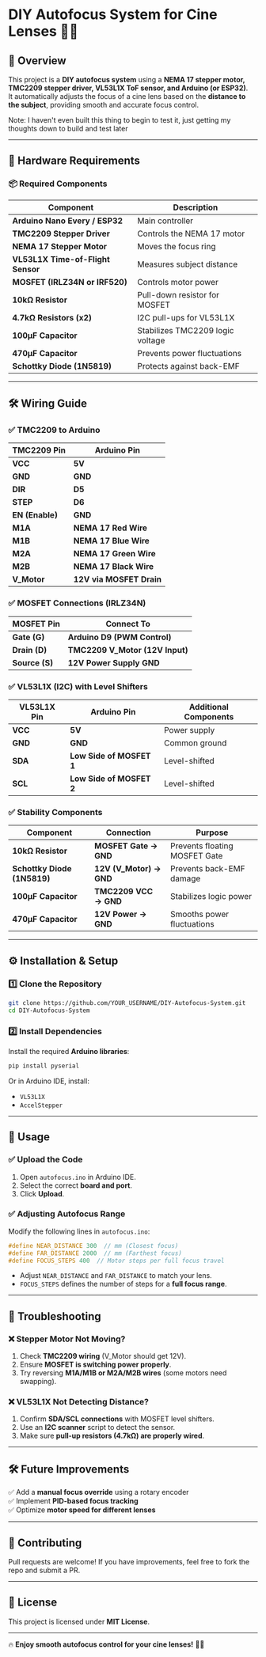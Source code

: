# DIY Autofocus System for Cine Lenses 🎥🔧  

## 📜 Overview  
This project is a **DIY autofocus system** using a **NEMA 17 stepper motor, TMC2209 stepper driver, VL53L1X ToF sensor, and Arduino (or ESP32)**.  
It automatically adjusts the focus of a cine lens based on the **distance to the subject**, providing smooth and accurate focus control.

Note: I haven't even built this thing to begin to test it, just getting my thoughts down to build and test later

---

## 🔩 Hardware Requirements  
### **📦 Required Components**
| Component | Description |
|-----------|-------------|
| **Arduino Nano Every / ESP32** | Main controller |
| **TMC2209 Stepper Driver** | Controls the NEMA 17 motor |
| **NEMA 17 Stepper Motor** | Moves the focus ring |
| **VL53L1X Time-of-Flight Sensor** | Measures subject distance |
| **MOSFET (IRLZ34N or IRF520)** | Controls motor power |
| **10kΩ Resistor** | Pull-down resistor for MOSFET |
| **4.7kΩ Resistors (x2)** | I2C pull-ups for VL53L1X |
| **100µF Capacitor** | Stabilizes TMC2209 logic voltage |
| **470µF Capacitor** | Prevents power fluctuations |
| **Schottky Diode (1N5819)** | Protects against back-EMF |

---

## 🛠 Wiring Guide  

### **✅ TMC2209 to Arduino**
| **TMC2209 Pin** | **Arduino Pin** |
|---------------|--------------|
| **VCC** | **5V** |
| **GND** | **GND** |
| **DIR** | **D5** |
| **STEP** | **D6** |
| **EN (Enable)** | **GND** |
| **M1A** | **NEMA 17 Red Wire** |
| **M1B** | **NEMA 17 Blue Wire** |
| **M2A** | **NEMA 17 Green Wire** |
| **M2B** | **NEMA 17 Black Wire** |
| **V_Motor** | **12V via MOSFET Drain** |

### **✅ MOSFET Connections (IRLZ34N)**
| **MOSFET Pin** | **Connect To** |
|--------------|----------------|
| **Gate (G)** | **Arduino D9 (PWM Control)** |
| **Drain (D)** | **TMC2209 V_Motor (12V Input)** |
| **Source (S)** | **12V Power Supply GND** |

### **✅ VL53L1X (I2C) with Level Shifters**
| **VL53L1X Pin** | **Arduino Pin** | **Additional Components** |
|--------------|--------------|----------------|
| **VCC** | **5V** | Power supply |
| **GND** | **GND** | Common ground |
| **SDA** | **Low Side of MOSFET 1** | Level-shifted |
| **SCL** | **Low Side of MOSFET 2** | Level-shifted |

### **✅ Stability Components**
| **Component** | **Connection** | **Purpose** |
|--------------|----------------|-------------|
| **10kΩ Resistor** | **MOSFET Gate → GND** | Prevents floating MOSFET Gate |
| **Schottky Diode (1N5819)** | **12V (V_Motor) → GND** | Prevents back-EMF damage |
| **100µF Capacitor** | **TMC2209 VCC → GND** | Stabilizes logic power |
| **470µF Capacitor** | **12V Power → GND** | Smooths power fluctuations |

---

## ⚙️ Installation & Setup  
### **1️⃣ Clone the Repository**
```sh
git clone https://github.com/YOUR_USERNAME/DIY-Autofocus-System.git
cd DIY-Autofocus-System
```

### **2️⃣ Install Dependencies**
Install the required **Arduino libraries**:
```sh
pip install pyserial
```
Or in Arduino IDE, install:
- `VL53L1X`
- `AccelStepper`

---

## 🚀 Usage  

### **✅ Upload the Code**
1. Open `autofocus.ino` in Arduino IDE.  
2. Select the correct **board and port**.  
3. Click **Upload**.

### **✅ Adjusting Autofocus Range**
Modify the following lines in `autofocus.ino`:
```cpp
#define NEAR_DISTANCE 300  // mm (Closest focus)
#define FAR_DISTANCE 2000  // mm (Farthest focus)
#define FOCUS_STEPS 400  // Motor steps per full focus travel
```
- Adjust `NEAR_DISTANCE` and `FAR_DISTANCE` to match your lens.
- `FOCUS_STEPS` defines the number of steps for a **full focus range**.

---

## 🔧 Troubleshooting  
### **❌ Stepper Motor Not Moving?**
1. Check **TMC2209 wiring** (V_Motor should get 12V).  
2. Ensure **MOSFET is switching power properly**.  
3. Try reversing **M1A/M1B or M2A/M2B wires** (some motors need swapping).  

### **❌ VL53L1X Not Detecting Distance?**
1. Confirm **SDA/SCL connections** with MOSFET level shifters.  
2. Use an **I2C scanner** script to detect the sensor.  
3. Make sure **pull-up resistors (4.7kΩ) are properly wired**.  

---

## 🛠 Future Improvements  
✅ Add a **manual focus override** using a rotary encoder  
✅ Implement **PID-based focus tracking**  
✅ Optimize **motor speed for different lenses**  

---

## 🤝 Contributing  
Pull requests are welcome! If you have improvements, feel free to fork the repo and submit a PR.

---

## 📜 License  
This project is licensed under **MIT License**.

---

🔥 **Enjoy smooth autofocus control for your cine lenses!** 🎥🚀
